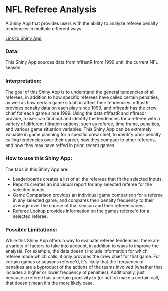 # NFL Referee Analysis

A Shiny App that provides users with the ability to analyze referee penalty tendencies in multiple different ways.

[Link to Shiny App](https://jarrett-markman.shinyapps.io/referee-eval/)

### Data:
This Shiny App sources data from nflfastR from 1999 until the current NFL season.

### Interpretation:
The goal of this Shiny App is to understand the general tendencies of all referees, in addition to how specific referees have called certain penalties, as well as how certain game situation affect their tendencies. nflfastR provides penalty data on each play since 1999, and nflreadr has the crew chief for each game since 1999. Using the data nflfastR and nflreadr provide, a user can find out and identify the tendencies for a referee with a variety of different filtration options, such as referee, time frame, penalties, and various game situation variables. This Shiny App can be extremely valuable in game planning for a specific crew chief, to identify prior penalty calling tendencies over their career, how they compare to other referees, and how they may have reffed in prior, recent games.

### How to use this Shiny App:
The tabs in this Shiny App are:
- Leaderboards creates a list of all the referees that fit the selected inputs.
- Reports creates an individual report for any selected referee for the selected inputs.
- Game Comparison provides an individual game comparison for a referee in any selected game, and compares their penalty frequency to their average over the course of that season and their referee career.
- Referee Lookup provides information on the games referee'd for a selected referee.

### Possible Limitations:
While this Shiny App offers a way to evaluate referee tendencies, there are a variety of factors to take into account, in addition to ways to improve the analysis. For example, the data doesn't include information for which referee made which calls, it only provides the crew chief for that game. For certain games or seasons referee'd, it's likely that the frequency of penalties are a byproduct of the actions of the teams involved (whether that includes a higher or lower frequency of penalties). Additionally, just because a referee has a certain proclivity to (or not to) make a certain call, that doesn't mean it's the more likely case.
